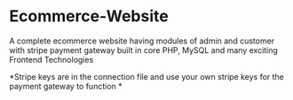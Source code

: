 # Ecommerce-Website

A complete ecommerce website having modules of admin and customer with stripe payment gateway built in core PHP, MySQL and many exciting Frontend Technologies

*Stripe keys are in the connection file and use your own stripe keys for the payment gateway to function *
